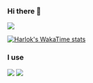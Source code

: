
### Hi there 👋
<img src="https://github-readme-stats.vercel.app/api/top-langs/?username=LaterVICTOR&theme=radical&layout=compact">

[![Harlok's WakaTime stats](https://github-readme-stats.vercel.app/api/wakatime?LaterVICTOR=ffflabs)](https://github.com/anuraghazra/github-readme-stats)
### I use
<a href="https://nodejs.org/" target="_blank" rel="nofollow noreferrer noopener"><img src="https://img.shields.io/badge/node.js%20-%2343853D.svg?&style=for-the-badge&logo=node.js&logoColor=white"/></a>
<a href="https://developer.mozilla.org/pl/docs/Web/JavaScript" target="_blank" rel="nofollow noreferrer noopener"><img src="https://img.shields.io/badge/javascript%20-%23323330.svg?&style=for-the-badge&logo=javascript&logoColor=%23F7DF1E"/></a>
 
